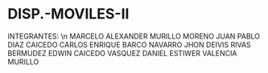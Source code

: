 # DISP.-MOVILES-II
INTEGRANTES:
\n MARCELO ALEXANDER MURILLO MORENO
JUAN PABLO DIAZ CAICEDO
CARLOS ENRIQUE BARCO NAVARRO 
JHON DEIVIS RIVAS BERMUDEZ
EDWIN CAICEDO VASQUEZ
DANIEL ESTIWER VALENCIA MURILLO
